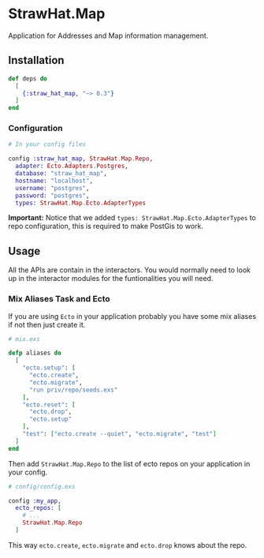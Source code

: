 # StrawHat.Map

Application for Addresses and Map information management.

## Installation

```elixir
def deps do
  [
    {:straw_hat_map, "~> 0.3"}
  ]
end
```

### Configuration

```elixir
# In your config files

config :straw_hat_map, StrawHat.Map.Repo,
  adapter: Ecto.Adapters.Postgres,
  database: "straw_hat_map",
  hostname: "localhost",
  username: "postgres",
  password: "postgres",
  types: StrawHat.Map.Ecto.AdapterTypes
```

**Important:** Notice that we added `types: StrawHat.Map.Ecto.AdapterTypes`
to repo configuration, this is required to make PostGis to work.

## Usage

All the APIs are contain in the interactors. You would normally need to look up
in the interactor modules for the funtionalities you will need.

### Mix Aliases Task and Ecto

If you are using `Ecto` in your application probably you have some mix aliases
if not then just create it.

```elixir
# mix.exs

defp aliases do
  [
    "ecto.setup": [
      "ecto.create",
      "ecto.migrate",
      "run priv/repo/seeds.exs"
    ],
    "ecto.reset": [
      "ecto.drop",
      "ecto.setup"
    ],
    "test": ["ecto.create --quiet", "ecto.migrate", "test"]
  ]
end
```

Then add `StrawHat.Map.Repo` to the list of ecto repos on your application
in your config.

```elixir
# config/config.exs

config :my_app,
  ecto_repos: [
    # ...
    StrawHat.Map.Repo
  ]
```

This way `ecto.create`, `ecto.migrate` and `ecto.drop` knows about the repo.
